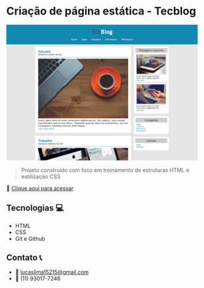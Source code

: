 # Criação de página estática - Tecblog

![preview](.github/preview.png)

> Projeto construido com foco em treinamento de estruturas HTML e estilização CSS

🔗 [Clique aqui para acessar](https://lucaslimazz.github.io/tec-blog)

## Tecnologias 💻

- HTML
- CSS
- Git e Github

## Contato 📞

- 📧 lucaslima15215@gmail.com
- 📱 (11) 93017-7246 
